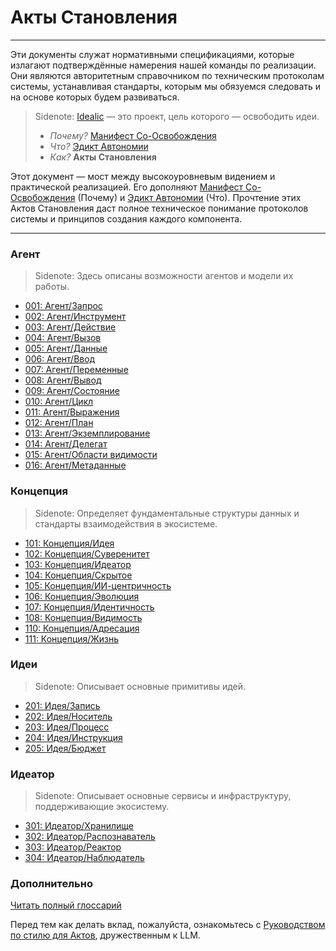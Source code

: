 # Акты Становления

---

Эти документы служат нормативными спецификациями, которые излагают подтверждённые намерения нашей команды по реализации. Они являются авторитетным справочником по техническим протоколам системы, устанавливая стандарты, которым мы обязуемся следовать и на основе которых будем развиваться.

> Sidenote:
> [Idealic](http://idealic.ai) — это проект, цель которого — освободить идеи.
>
> - _Почему?_ [Манифест Со-Освобождения](../manifesto/)
> - _Что?_ [Эдикт Автономии](../edict/)
> - _Как?_ **Акты Становления**

Этот документ — мост между высокоуровневым видением и практической реализацией. Его дополняют [Манифест Со-Освобождения](../manifesto/) (Почему) и [Эдикт Автономии](../edict/) (Что). Прочтение этих Актов Становления даст полное техническое понимание протоколов системы и принципов создания каждого компонента.

---

### Агент

> Sidenote:
> Здесь описаны возможности агентов и модели их работы.
>

- [001: Агент/Запрос](./001_agent_request.md)
- [002: Агент/Инструмент](./002_agent_tool.md)
- [003: Агент/Действие](./003_agent_activity.md)
- [004: Агент/Вызов](./004_agent_call.md)
- [005: Агент/Данные](./005_agent_data.md)
- [006: Агент/Ввод](./006_agent_input.md)
- [007: Агент/Переменные](./007_agent_variables.md)
- [008: Агент/Вывод](./008_agent_output.md)
- [009: Агент/Состояние](./009_agent_state.md)
- [010: Агент/Цикл](./010_agent_loop.md)
- [011: Агент/Выражения](./011_agent_expressions.md)
- [012: Агент/План](./012_agent_plan.md)
- [013: Агент/Экземплирование](./013_agent_instancing.md)
- [014: Агент/Делегат](./014_agent_delegate.md)
- [015: Агент/Области видимости](./015_agent_scopes.md)
- [016: Агент/Метаданные](./016_agent_meta.md)

### Концепция

> Sidenote:
> Определяет фундаментальные структуры данных и стандарты взаимодействия в экосистеме.
>

- [101: Концепция/Идея](./101_concept_idea.md)
- [102: Концепция/Суверенитет](./102_concept_sovereignty.md)
- [103: Концепция/Идеатор](./103_concept_ideator.md)
- [104: Концепция/Скрытое](./104_concept_latent.md)
- [105: Концепция/ИИ-центричность](./105_concept_ai_native.md)
- [106: Концепция/Эволюция](./106_concept_evolution.md)
- [107: Концепция/Идентичность](./107_concept_identity.md)
- [108: Концепция/Видимость](./108_concept_visibility.md)
- [110: Концепция/Адресация](./110_concept_addressing.md)
- [111: Концепция/Жизнь](./111_concept_life.md)

### Идеи

> Sidenote:
> Описывает основные примитивы идей.
>

- [201: Идея/Запись](./201_idea_record.md)
- [202: Идея/Носитель](./202_idea_vessel.md)
- [203: Идея/Процесс](./203_idea_process.md)
- [204: Идея/Инструкция](./204_idea_instruction.md)
- [205: Идея/Бюджет](./205_idea_budget.md)

### Идеатор

> Sidenote:
> Описывает основные сервисы и инфраструктуру, поддерживающие экосистему.
>

- [301: Идеатор/Хранилище](./301_ideator_storage.md)
- [302: Идеатор/Распознаватель](./302_ideator_resolver.md)
- [303: Идеатор/Реактор](./303_ideator_reactor.md)
- [304: Идеатор/Наблюдатель](./304_ideator_watcher.md)

### Дополнительно

[Читать полный глоссарий](./000_glossary.md)

Перед тем как делать вклад, пожалуйста, ознакомьтесь с [Руководством по стилю для Актов](./000_style_guide.md), дружественным к LLM.
